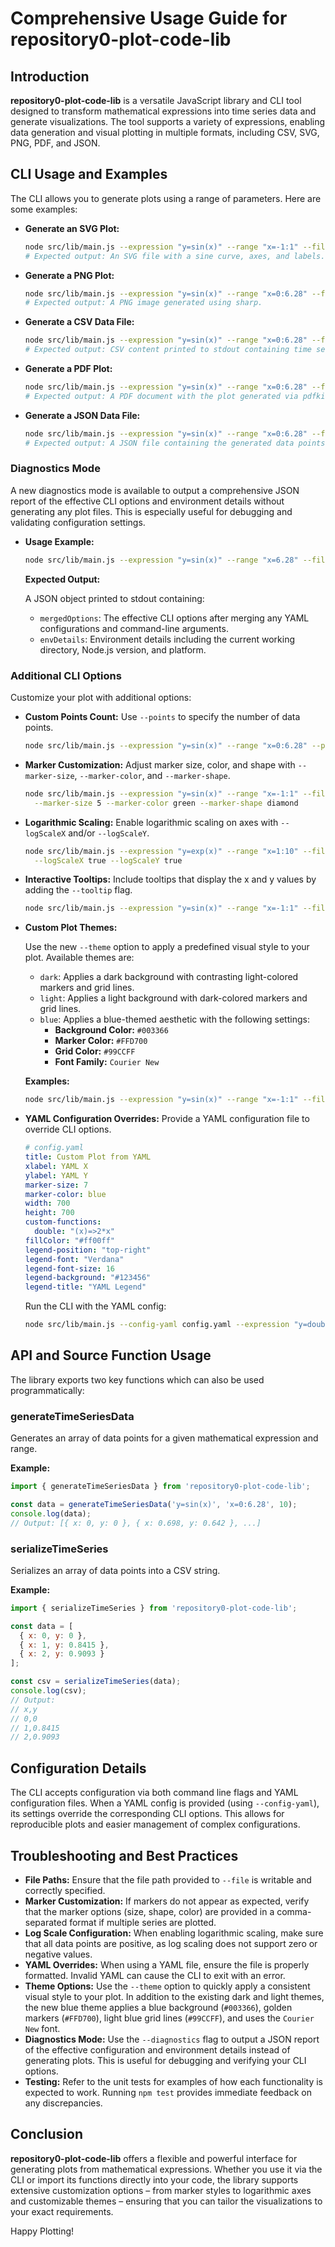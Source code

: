 # Comprehensive Usage Guide for repository0-plot-code-lib

## Introduction

**repository0-plot-code-lib** is a versatile JavaScript library and CLI tool designed to transform mathematical expressions into time series data and generate visualizations. The tool supports a variety of expressions, enabling data generation and visual plotting in multiple formats, including CSV, SVG, PNG, PDF, and JSON.

## CLI Usage and Examples

The CLI allows you to generate plots using a range of parameters. Here are some examples:

- **Generate an SVG Plot:**

  ```sh
  node src/lib/main.js --expression "y=sin(x)" --range "x=-1:1" --file output.svg
  # Expected output: An SVG file with a sine curve, axes, and labels.
  ```

- **Generate a PNG Plot:**

  ```sh
  node src/lib/main.js --expression "y=sin(x)" --range "x=0:6.28" --file output.png
  # Expected output: A PNG image generated using sharp.
  ```

- **Generate a CSV Data File:**

  ```sh
  node src/lib/main.js --expression "y=sin(x)" --range "x=0:6.28" --file output.csv
  # Expected output: CSV content printed to stdout containing time series data.
  ```

- **Generate a PDF Plot:**

  ```sh
  node src/lib/main.js --expression "y=sin(x)" --range "x=0:6.28" --file output.pdf
  # Expected output: A PDF document with the plot generated via pdfkit.
  ```

- **Generate a JSON Data File:**

  ```sh
  node src/lib/main.js --expression "y=sin(x)" --range "x=0:6.28" --file output.json
  # Expected output: A JSON file containing the generated data points.
  ```

### Diagnostics Mode

A new diagnostics mode is available to output a comprehensive JSON report of the effective CLI options and environment details without generating any plot files. This is especially useful for debugging and validating configuration settings.

- **Usage Example:**

  ```sh
  node src/lib/main.js --expression "y=sin(x)" --range "x=6.28" --file output.svg --diagnostics
  ```

  **Expected Output:**

  A JSON object printed to stdout containing:
  - `mergedOptions`: The effective CLI options after merging any YAML configurations and command-line arguments.
  - `envDetails`: Environment details including the current working directory, Node.js version, and platform.

### Additional CLI Options

Customize your plot with additional options:

- **Custom Points Count:** Use `--points` to specify the number of data points.

  ```sh
  node src/lib/main.js --expression "y=sin(x)" --range "x=0:6.28" --points 20 --file output.csv
  ```

- **Marker Customization:** Adjust marker size, color, and shape with `--marker-size`, `--marker-color`, and `--marker-shape`.

  ```sh
  node src/lib/main.js --expression "y=sin(x)" --range "x=-1:1" --file output.svg \
    --marker-size 5 --marker-color green --marker-shape diamond
  ```

- **Logarithmic Scaling:** Enable logarithmic scaling on axes with `--logScaleX` and/or `--logScaleY`.

  ```sh
  node src/lib/main.js --expression "y=exp(x)" --range "x=1:10" --file output.svg \
    --logScaleX true --logScaleY true
  ```

- **Interactive Tooltips:** Include tooltips that display the x and y values by adding the `--tooltip` flag.

  ```sh
  node src/lib/main.js --expression "y=sin(x)" --range "x=-1:1" --file output.svg --tooltip
  ```

- **Custom Plot Themes:**

  Use the new `--theme` option to apply a predefined visual style to your plot. Available themes are:

  - `dark`: Applies a dark background with contrasting light-colored markers and grid lines.
  - `light`: Applies a light background with dark-colored markers and grid lines.
  - `blue`: Applies a blue-themed aesthetic with the following settings:
    - **Background Color:** `#003366`
    - **Marker Color:** `#FFD700`
    - **Grid Color:** `#99CCFF`
    - **Font Family:** `Courier New`

  **Examples:**

  ```sh
  node src/lib/main.js --expression "y=sin(x)" --range "x=-1:1" --file output.svg --theme blue
  ```

- **YAML Configuration Overrides:** Provide a YAML configuration file to override CLI options.

  ```yaml
  # config.yaml
  title: Custom Plot from YAML
  xlabel: YAML X
  ylabel: YAML Y
  marker-size: 7
  marker-color: blue
  width: 700
  height: 700
  custom-functions:
    double: "(x)=>2*x"
  fillColor: "#ff00ff"
  legend-position: "top-right"
  legend-font: "Verdana"
  legend-font-size: 16
  legend-background: "#123456"
  legend-title: "YAML Legend"
  ```

  Run the CLI with the YAML config:

  ```sh
  node src/lib/main.js --config-yaml config.yaml --expression "y=double(x)" --range "x=0:10" --file output.svg
  ```

## API and Source Function Usage

The library exports two key functions which can also be used programmatically:

### generateTimeSeriesData

Generates an array of data points for a given mathematical expression and range.

**Example:**

```js
import { generateTimeSeriesData } from 'repository0-plot-code-lib';

const data = generateTimeSeriesData('y=sin(x)', 'x=0:6.28', 10);
console.log(data);
// Output: [{ x: 0, y: 0 }, { x: 0.698, y: 0.642 }, ...]
```

### serializeTimeSeries

Serializes an array of data points into a CSV string.

**Example:**

```js
import { serializeTimeSeries } from 'repository0-plot-code-lib';

const data = [
  { x: 0, y: 0 },
  { x: 1, y: 0.8415 },
  { x: 2, y: 0.9093 }
];

const csv = serializeTimeSeries(data);
console.log(csv);
// Output:
// x,y
// 0,0
// 1,0.8415
// 2,0.9093
```

## Configuration Details

The CLI accepts configuration via both command line flags and YAML configuration files. When a YAML config is provided (using `--config-yaml`), its settings override the corresponding CLI options. This allows for reproducible plots and easier management of complex configurations.

## Troubleshooting and Best Practices

- **File Paths:** Ensure that the file path provided to `--file` is writable and correctly specified.
- **Marker Customization:** If markers do not appear as expected, verify that the marker options (size, shape, color) are provided in a comma-separated format if multiple series are plotted.
- **Log Scale Configuration:** When enabling logarithmic scaling, make sure that all data points are positive, as log scaling does not support zero or negative values.
- **YAML Overrides:** When using a YAML file, ensure the file is properly formatted. Invalid YAML can cause the CLI to exit with an error.
- **Theme Options:** Use the `--theme` option to quickly apply a consistent visual style to your plot. In addition to the existing dark and light themes, the new blue theme applies a blue background (`#003366`), golden markers (`#FFD700`), light blue grid lines (`#99CCFF`), and uses the `Courier New` font.
- **Diagnostics Mode:** Use the `--diagnostics` flag to output a JSON report of the effective configuration and environment details instead of generating plots. This is useful for debugging and verifying your CLI options.
- **Testing:** Refer to the unit tests for examples of how each functionality is expected to work. Running `npm test` provides immediate feedback on any discrepancies.

## Conclusion

**repository0-plot-code-lib** offers a flexible and powerful interface for generating plots from mathematical expressions. Whether you use it via the CLI or import its functions directly into your code, the library supports extensive customization options – from marker styles to logarithmic axes and customizable themes – ensuring that you can tailor the visualizations to your exact requirements.

Happy Plotting!
